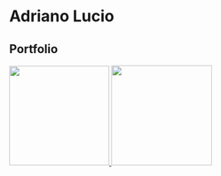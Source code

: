 # Adriano Lucio
## Portfolio

<div>
  <a href="https://github.com/lucio-adriano">
  <img height="180rm" src="https://github-readme-stats.vercel.app/api?username=lucio-adriano&theme=dark&show_icons=true&count_private=true"/>
  <img height="181rm" src="https://github-readme-stats.vercel.app/api/top-langs/?username=lucio-adriano&theme=dark&layout=compact"/>
</div>
